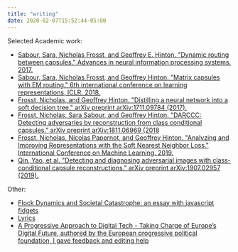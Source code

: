 ```yaml
---
title: "writing"
date: 2020-02-07T15:52:44-05:00
---
```

Selected Academic work: 
* [Sabour, Sara, Nicholas Frosst, and Geoffrey E. Hinton. "Dynamic routing between capsules." Advances in neural information processing systems. 2017.](https://arxiv.org/abs/1710.09829)
* [Sabour, Sara, Nicholas Frosst, and Geoffrey Hinton. "Matrix capsules with EM routing." 6th international conference on learning representations, ICLR. 2018.](https://openreview.net/forum?id=HJWLfGWRb)
* [Frosst, Nicholas, and Geoffrey Hinton. "Distilling a neural network into a soft decision tree." arXiv preprint arXiv:1711.09784 (2017).](https://arxiv.org/abs/1711.09784)
* [Frosst, Nicholas, Sara Sabour, and Geoffrey Hinton. "DARCCC: Detecting adversaries by reconstruction from class conditional capsules." arXiv preprint arXiv:1811.06969 (2018](https://arxiv.org/abs/1811.06969)
* [Frosst, Nicholas, Nicolas Papernot, and Geoffrey Hinton. "Analyzing and Improving Representations with the Soft Nearest Neighbor Loss." International Conference on Machine Learning. 2019.](https://arxiv.org/abs/1902.01889)
* [Qin, Yao, et al. "Detecting and diagnosing adversarial images with class-conditional capsule reconstructions." arXiv preprint arXiv:1907.02957 (2019).](https://arxiv.org/abs/1907.02957)

Other: 
* [Flock Dynamics and Societal Catastrophe: an essay with javascript fidgets](https://nickfrosst.github.io/flock_dynamics/)
* [Lyrics](https://genius.com/artists/Good-kid)
* [A Progressive Approach to Digital Tech - Taking Charge of Europe’s Digital Future, authored by the European progressive political foundation, I gave feedback and editing help](https://www.feps-europe.eu/resources/publications/717-a-progressive-approach-to-digital-tech-taking-charge-of-europe%E2%80%99s-digital-future.html)